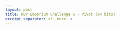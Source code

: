 ```yaml
---
layout: post
title: ROP Emporium Challenge 6 - Pivot (64 bits)
excerpt_separator: <!--more-->
---
```



<!--more-->